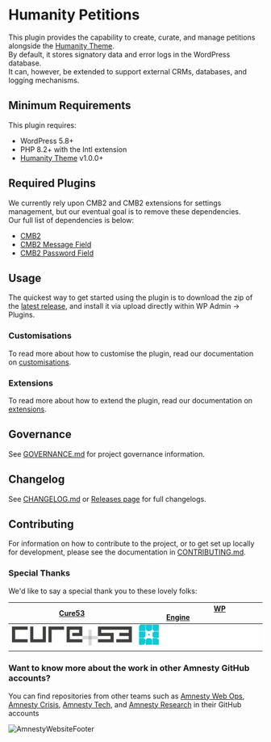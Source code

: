 # Humanity Petitions
This plugin provides the capability to create, curate, and manage petitions alongside the [Humanity Theme](https://github.com/amnestywebsite/humanity-theme).  
By default, it stores signatory data and error logs in the WordPress database.  
It can, however, be extended to support external CRMs, databases, and logging mechanisms.  

## Minimum Requirements
This plugin requires:  
- WordPress 5.8+  
- PHP 8.2+ with the Intl extension  
- [Humanity Theme](https://github.com/amnestywebsite/humanity-theme) v1.0.0+  

## Required Plugins  
We currently rely upon CMB2 and CMB2 extensions for settings management, but our eventual goal is to remove these dependencies.  
Our full list of dependencies is below:  
- [CMB2](https://github.com/CMB2/CMB2)  
- [CMB2 Message Field](https://github.com/amnestywebsite/cmb2-message-field)  
- [CMB2 Password Field](https://github.com/amnestywebsite/cmb2-password-field)  

## Usage
The quickest way to get started using the plugin is to download the zip of the [latest release](https://github.com/amnestywebsite/humanity-petitions/releases/latest), and install it via upload directly within WP Admin -> Plugins.  

### Customisations
To read more about how to customise the plugin, read our documentation on [customisations](./docs/customisation.md).  

### Extensions
To read more about how to extend the plugin, read our documentation on [extensions](./docs/extensions.md).  

## Governance
See [GOVERNANCE.md](GOVERNANCE.md) for project governance information.  

## Changelog  
See [CHANGELOG.md](CHANGELOG.md) or [Releases page](https://github.com/amnestywebsite/humanity-petitions/releases) for full changelogs.

## Contributing
For information on how to contribute to the project, or to get set up locally for development, please see the documentation in [CONTRIBUTING.md](CONTRIBUTING.md).  

### Special Thanks
We'd like to say a special thank you to these lovely folks:

| &nbsp;&nbsp;&nbsp;&nbsp;&nbsp;&nbsp;&nbsp;&nbsp;&nbsp;&nbsp;&nbsp;&nbsp;&nbsp;&nbsp;[Cure53](https://cure53.de)&nbsp;&nbsp;&nbsp;&nbsp;&nbsp;&nbsp;&nbsp;&nbsp;&nbsp;&nbsp;&nbsp;&nbsp;&nbsp;&nbsp; | &nbsp;&nbsp;&nbsp;&nbsp;&nbsp;&nbsp;&nbsp;&nbsp;&nbsp;&nbsp;&nbsp;&nbsp;&nbsp;&nbsp;&nbsp;&nbsp;&nbsp;&nbsp;&nbsp;&nbsp;&nbsp;&nbsp;[WP Engine](https://wpengine.com)&nbsp;&nbsp;&nbsp;&nbsp;&nbsp;&nbsp;&nbsp;&nbsp;&nbsp;&nbsp;&nbsp;&nbsp;&nbsp;&nbsp;&nbsp;&nbsp;&nbsp;&nbsp;&nbsp;&nbsp;&nbsp;&nbsp; |
| --- | --- |
| ![Cure53](./docs/static/cure_53_logo.svg) | ![WP Engine](./docs/static/wpengine_logo.svg) |


### Want to know more about the work in other Amnesty GitHub accounts?

You can find repositories from other teams such as [Amnesty Web Ops](https://github.com/amnestywebsite), [Amnesty Crisis](https://github.com/amnesty-crisis-evidence-lab), [Amnesty Tech](https://github.com/AmnestyTech), and [Amnesty Research](https://github.com/amnestyresearch/) in their GitHub accounts

![AmnestyWebsiteFooter](https://wordpresstheme.amnesty.org/wp-content/uploads/2024/02/footer.gif)
